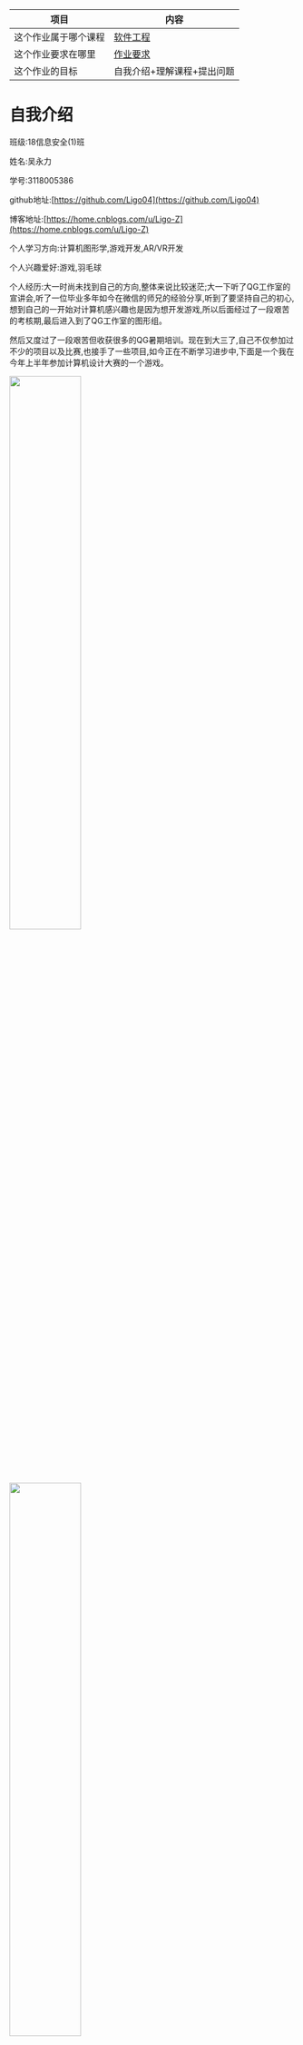 | 项目                 | 内容                                                         |
| -------------------- | ------------------------------------------------------------ |
| 这个作业属于哪个课程 | [软件工程](https://edu.cnblogs.com/campus/gdgy/informationsecurity1812) |
| 这个作业要求在哪里   | [作业要求](https://edu.cnblogs.com/campus/gdgy/informationsecurity1812/homework/11156) |
| 这个作业的目标       | 自我介绍+理解课程+提出问题                                   |



# 自我介绍

班级:18信息安全(1)班

姓名:吴永力

学号:3118005386

github地址:[https://github.com/Ligo04](https://github.com/Ligo04)

博客地址:[https://home.cnblogs.com/u/Ligo-Z](https://home.cnblogs.com/u/Ligo-Z)

个人学习方向:计算机图形学,游戏开发,AR/VR开发

个人兴趣爱好:游戏,羽毛球

个人经历:大一时尚未找到自己的方向,整体来说比较迷茫;大一下听了QG工作室的宣讲会,听了一位毕业多年如今在微信的师兄的经验分享,听到了要坚持自己的初心,想到自己的一开始对计算机感兴趣也是因为想开发游戏,所以后面经过了一段艰苦的考核期,最后进入到了QG工作室的图形组。

然后又度过了一段艰苦但收获很多的QG暑期培训。现在到大三了,自己不仅参加过不少的项目以及比赛,也接手了一些项目,如今正在不断学习进步中,下面是一个我在今年上半年参加计算机设计大赛的一个游戏。

<img src="https://img2020.cnblogs.com/blog/1656870/202009/1656870-20200907222210700-1680228595.jpg"  width="50%" height="50%" />

<img src="https://img2020.cnblogs.com/blog/1656870/202009/1656870-20200907222222245-539283377.jpg"  width="50%" height="50%" />

<img src="https://img2020.cnblogs.com/blog/1656870/202009/1656870-20200907222229987-581131160.jpg"  width="50%" height="50%" />

我想继续学习的方向是计算机图形学(目前仍在入门中),下面我实现的CPU光线追踪截图(CPU跑了68分钟才渲染出来)。

![](https://img2020.cnblogs.com/blog/1656870/202009/1656870-20200907222417330-1608376162.png)

# 软工5问

1. 软件工程的标准与规范是什么？
2. 软件开发的具体过程是怎样的?
3. 软件工程的文档标准是怎样的?
4. 如何做好团队分工使得软件开发更具效率?
5. 软件工程这门课区别与其他课程的特点是什么?

# 你想收获些什么

1. 软件开发的具体流程
2. 了解敏捷开发
3. 用软件工程思想进行一次项目开发
4. 了解各种测试的方式
5. 保持对计算机图形学的不断学习

# Github练习

<img src="https://img2020.cnblogs.com/blog/1656870/202009/1656870-20200908195753259-1663451674.jpg" style="zoom: 50%;" />

